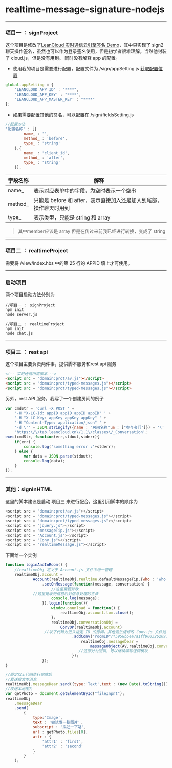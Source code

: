 # realtime-message-signature-nodejs
-----
### 项目一 ： signProject
这个项目是修改了[LeanCloud 实时通信云引擎签名 Demo](https://github.com/leancloud/realtime-messaging-signature-cloudcode)，其中只实现了 sign2 聊天操作签名，虽然也可以作为登录签名使用，但是初学者很难理解。当然他封装了 cloud.js，但是没有用到。
同时没有解释 app 的配置。

-  使用我的项目是需要进行配置，配置文件为 /sign/appSetting.js
 [获取配置位置](https://tab.leancloud.cn/app.html?appid=#/key)
```javascript
global.appSetting = {
    'LEANCLOUD_APP_ID' : "****",
    'LEANCLOUD_APP_KEY' : "****",
    'LEANCLOUD_APP_MASTER_KEY' : "****"
};
```
- 如果需要配置其他的签名，可以配置在 /sign/fieldsSetting.js
```javascript
//配置方法
'配置名称' : [{
        name_ : '',
        method_ : 'before',
        type_ : 'string'
    },{
        name_ : 'client_id',
        method_ : 'after',
        type_ : 'string'
    }],
```
字段名称|解释
--|--
name_|表示对应表单中的字段，为空时表示一个空串
method_|只能是 before 和 after，表示直接加入还是加入到尾部，操作聊天时用到
type_|表示类型，只能是 string 和 array
> 其中member应该是 array 但是在传过来前我已经进行转换，变成了 string

----
### 项目二 ： realtimeProject

需要将 /view/index.hbs 中的第 25 行的 APPID 填上才可使用。

----
### 启动项目
两个项目启动方法分别为
```nodejs
//项目一 ： signProject
npm init
node server.js
```
```nodejs
//项目二 ： realtimeProject
npm init
node chat.js
```

----
### 项目三 ： rest api
这个项目主要负责两件事，提供脚本服务和rest api 服务
```html
<!-- 实时通信所需脚本 -->
<script src = "domain:prot/av.js"></script>
<script src = "domain:prot/typed-messages.js"></script>
<script src = "domain:prot/typed-messages.js"></script>
```

另外，rest API 服务，我写了一个创建房间的例子
```javascript
var cmdStr = 'curl -X POST ' +
    '-H "X-LC-Id: appID appID appID appID" ' +
    '-H "X-LC-Key: appKey appKey appKey" ' +
    '-H "Content-Type: application/json" ' +
    '-d \'' + JSON.stringify({name : "房间名称",m : ["参与者们"]}) + '\' ' +
    'https:\/\/tab.leancloud.cn\/1.1\/classes\/_Conversation';
exec(cmdStr, function(err,stdout,stderr){
    if(err) {
        console.log('something error :'+stderr);
    } else {
        var data = JSON.parse(stdout);
        console.log(data);
    }
});
```

----
### 其他：signInHTML
这里的脚本建议是启动 项目三 来进行配合，这里引用脚本的顺序为
```javascript
<script src = "domain:prot/av.js"></script>
<script src = "domain:prot/typed-messages.js"></script>
<script src = "domain:prot/typed-messages.js"></script>
<script src = "jquery.js"></script>
<script src = "messageTip.js"></script>
<script src = "Account.js"></script>
<script src = "Conv.js"></script>
<script src = "realtimeMessage.js"></script>
```

下面给一个实例
```javascript
function loginAndInRoom() {
	//realtimeObj 定义于 Account.js 文件中统一管理
	realtimeObj.account =
            Account(realtimeObj.realtime,defaultMessageTip,{who : 'who' + parseInt(Math.random() * 1000)})
                .setOnMessage(function(message, conversation) {
                    //这里需要修改
		    //这里是收到信息后对信息处理的方法
                    console.log(message);
                }).login(function(){
                    window.onunload = function() {
                        realtimeObj.account.tom.close();
                    };
                    realtimeObj.conversationObj =
                        ConvOP(realtimeObj.account)
			     //以下代码为进入指定 ID 的房间，其他做法请修改 Conv.js 文件进行扩展
                             .addConv("roomID"/*5958b5ea7a1ff9003262097f*/,function () {
                                 realtimeObj.messageDear =
                                     messageObject(AV,realtimeObj.conversationObj);
                                //这部分为回调，可以继续编写逻辑模块
                             });
                });
}

//假定以上代码执行完成后
//发送给文本消息
realtimeObj.messageDear.send({type:'Text',text : (new Date).toString()});
//发送本地图片
var getPhoto = document.getElementById("fileInpnt");
realtimeObj
    .messageDear
    .send(
        {
            type:'Image',
            text : '尝试发一张图片',
            subscript : '描述一下咯',
            url : getPhoto.files[0],
            attr : {
                'attr1' : 'first',
                'attr2' : 'second'
            }
        }
    );
```

